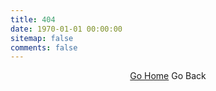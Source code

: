 ```yaml
---
title: 404
date: 1970-01-01 00:00:00
sitemap: false
comments: false
---
```


<div style="text-align: center;">
  <a href="/">Go Home</a>
  <a onclick="history.back()">Go Back</a>
</div>
